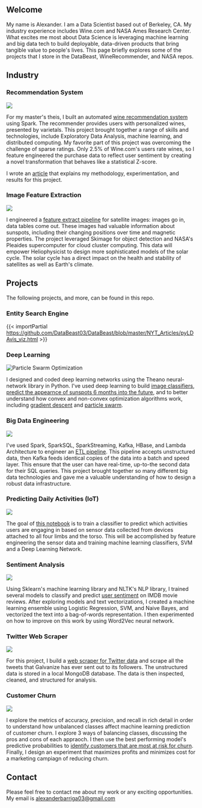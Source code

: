 ## Welcome
My name is Alexander. I am a Data Scientist based out of Berkeley, CA. My industry experience includes Wine.com and NASA Ames Research Center. What excites me most about Data Science is leveraging machine learning and big data tech to build deployable, data-driven products that bring tangible value to people's lives. This page briefly explores some of the projects that I store in the DataBeast, WineRecommender, and NASA repos. 


## Industry 

### Recommendation System
![](https://img.grouponcdn.com/coupons/mK4w3Pv4cen2UWmZ8bH76/wine_comHIRES-500x500/v1/t200x200.png)

For my master's theis, I built an automated [wine recommendation system](https://github.com/AlexanderPhysics/Wine_Recommender/blob/master/scripts/Spark_Recommender_Prototype.ipynb) using Spark. The recommender provides users with personalized wines, presented by varietals. This project brought together a range of skills and technologies, include Exploratory Data Analysis, machine learning, and distributed computing. My favorite part of this project was overcoming the challenge of sparse ratings. Only 2.5% of Wine.com's users rate wines, so I feature engineered the purchase data to reflect user sentiment by creating a novel transformation that behaves like a statistical Z-score. 

I wrote an [article](https://github.com/DataBeast03/Wine_Recommender/blob/master/Capstone_Paper_Alexander.pdf) that explains my methodology, experimentation, and results for this project. 



### Image Feature Extraction
![](http://www.cleantechinstitute.org/Images/NASA%20Ames-Cleantech%20Institute.jpg)

I engineered a [feature extract pipeline](https://github.com/AlexanderPhysics/NASA/blob/master/image_scripts/Display_Notebook.ipynb) for satellite images: images go in, data tables come out. These images had valuable information about sunspots, including their changing positions over time and magnetic properties. The project leveraged Skimage for object detection and NASA's Pleaides supercomputer for cloud cluster computing. This data will empower Heliophysicist to design more sophisticated models of the solar cycle. The solar cycle has a direct impact on the health and stability of satellites as well as Earth's climate. 




## Projects
The following projects, and more, can be found in this repo. 


### Entity Search Engine

{{< importPartial https://github.com/DataBeast03/DataBeast/blob/master/NYT_Articles/pyLDAvis_viz.html >}}



### Deep Learning 
![Particle Swarm Optimization](http://www.itm.uni-stuttgart.de/research/pso_opt/bilder/pso.gif)

I designed and coded deep learning networks using the Theano neural-network library in Python. I've used deep learning to build [image classifiers](https://github.com/AlexanderPhysics/DataBeast/blob/master/DeepLearning/ImageRecognition/ImageRecogniton_CNN.ipynb), [predict the appearnce of sunspots 6 months into the future](https://github.com/AlexanderPhysics/DataBeast/blob/master/DeepLearning/TimeSeries/Long_Short_Term_Memory_(LSTM).ipynb), and to better understand how convex and non-convex optimization algorithms work, including [gradient descent](https://github.com/AlexanderPhysics/DataBeast/blob/master/DeepLearning/Optimization/High_Performance_Gradient_Descent.ipynb) and [particle swarm](https://github.com/AlexanderPhysics/DataBeast/blob/master/DeepLearning/Optimization/Global_Optimization.ipynb). 

### Big Data Engineering
![](https://s3-us-west-2.amazonaws.com/dsci6007/assets/fig2-1.png)

I've used Spark, SparkSQL, SparkStreaming, Kafka, HBase, and Lambda Architecture to engineer an [ETL pipeline](https://github.com/AlexanderPhysics/DataBeast/blob/master/DataEngineering/Batch_and_Serving_Layers.ipynb). This pipeline accepts unstructured data, then Kafka feeds identical copies of the data into a batch and speed layer. This ensure that the user can have real-time, up-to-the second data for their SQL queries. This project brought together so many different big data technologies and gave me a valuable understanding of how to design a robust data infrastructure. 

### Predicting Daily Activities (IoT)
![](http://www.lucas-blake.com/uploads/1250/internet-of-things-landscape__large.jpg)

The goal of [this notebook](https://github.com/DataBeast03/DataBeast/blob/master/MachineLearning/Predicting_Daily_Activities_IoT.ipynb) is to train a classifier to predict which activities users are engaging in based on sensor data collected from devices attached to all four limbs and the torso. This will be accomplished by feature engineering the sensor data and training machine learning classifiers, SVM and a Deep Learning Network. 


### Sentiment Analysis 
![](http://www.clarabridge.com/wp-content/uploads/2014/04/Sentiment.jpg)

Using Sklearn's machine learning library and NLTK's NLP library, I trained several models to classify and predict [user sentiment](https://github.com/AlexanderPhysics/DataBeast/blob/master/NaturalLanguageProcessing_NLP/Sentiment_Analysis_Feature_Engineering.ipynb) on IMDB movie reviews. After exploring models and text vectorizations, I created a machine learning ensemble using Logistic Regression, SVM, and Naive Bayes, and vectorized the text into a bag-of-words representation. I then experimented on how to improve on this work by using Word2Vec neural network. 


### Twitter Web Scraper
![](http://www.computerworld.dk/fil/143802/540?scale_up)

For this project, I build a [web scraper for Twitter data](https://github.com/AlexanderPhysics/DataBeast/blob/master/Twitter_Project/Twitter_Scrape_and_Analyze.ipynb) and scrape all the tweets that Galvanize has ever sent out to its followers. The unstructured data is stored in a local MongoDB database. The data is then inspected, cleaned, and structured for analysis.

### Customer Churn
![](http://blog.clientheartbeat.com/wp-content/uploads/2013/09/customer-churn.jpg)

I explore the metrics of accuracy, precision, and recall in rich detail in order to understand how unbalanced classes affect machine learning prediction of customer churn. I explore 3 ways of balancing classes, discussing the pros and cons of each appraoch. I then use the best performing model's predictive probabilities to [identify customers that are most at risk for churn](https://github.com/AlexanderPhysics/DataBeast/blob/master/Business/Churn_Problem.ipynb). Finally, I design an experiment that maximizes profits and minimizes cost for a marketing campiagn of reducing churn. 


## Contact
Please feel free to contact me about my work or any exciting opportunities. My email is alexanderbarriga03@gmail.com
